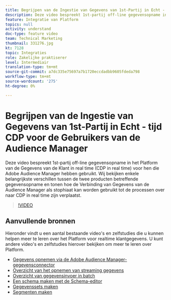 ```yaml
---
title: Begrijpen van de Ingestie van Gegevens van 1st-Partij in Echt - tijd CDP voor de Gebruikers van de Audience Manager
description: Deze video bespreekt 1st-partij off-line gegevensopname in het Platform van de Gegevens van de Klant in real time (CDP in real time) voor hen die Adobe Audience Manager hebben gebruikt. Wij bekijken enkele belangrijkste verschillen tussen de twee producten betreffende gegevensopname en tonen hoe de Verbinding van Gegevens van de Audience Manager als stophiaat kan worden gebruikt tot de processen over naar CDP in real time zijn verplaatst.
feature: Integratie van Platform
topics: null
activity: understand
doc-type: feature video
team: Technical Marketing
thumbnail: 331276.jpg
kt: 7128
topic: Integraties
role: Zakelijke praktiserer
level: Intermediair
translation-type: tm+mt
source-git-commit: a7dc335e75697a7b1720eccdadbb9605fdeda798
workflow-type: tm+mt
source-wordcount: '275'
ht-degree: 0%

---
```



# Begrijpen van de Ingestie van Gegevens van 1st-Partij in Echt - tijd CDP voor de Gebruikers van de Audience Manager

Deze video bespreekt 1st-partij off-line gegevensopname in het Platform van de Gegevens van de Klant in real time (CDP in real time) voor hen die Adobe Audience Manager hebben gebruikt. Wij bekijken enkele belangrijkste verschillen tussen de twee producten betreffende gegevensopname en tonen hoe de Verbinding van Gegevens van de Audience Manager als stophiaat kan worden gebruikt tot de processen over naar CDP in real time zijn verplaatst.


>[!VIDEO](https://video.tv.adobe.com/v/331276/?quality=12&learn=on)

## Aanvullende bronnen

Hieronder vindt u een aantal bestaande video&#39;s en zelfstudies die u kunnen helpen meer te leren over het Platform voor realtime klantgegevens. U kunt andere video&#39;s en zelfstudies hierover bekijken om meer te leren over Platform.

* [Gegevens opnemen via de Adobe Audience Manager-gegevensconnector](https://experienceleague.adobe.com/docs/platform-learn/tutorials/sources/ingest-data-from-aam.html?lang=en#sources)
* [Overzicht van het opnemen van streaming gegevens](https://experienceleague.adobe.com/docs/platform-learn/tutorials/data-ingestion/understanding-streaming-ingestion.html?lang=en#data-ingestion)
* [Overzicht van gegevensinvoer in batch](https://experienceleague.adobe.com/docs/platform-learn/tutorials/data-ingestion/batch-ingestion-overview.html?lang=en#data-ingestion)
* [Een schema maken met de Schema-editor](https://experienceleague.adobe.com/docs/experience-platform/xdm/tutorials/create-schema-ui.html?lang=en#getting-started)
* [Gegevenssets maken](https://experienceleague.adobe.com/docs/platform-learn/getting-started-for-data-architects-and-data-engineers/create-datasets.html?lang=en#permissions-required)
* [Segmenten maken](https://experienceleague.adobe.com/docs/platform-learn/tutorials/segments/create-segments.html?lang=en#segments)
